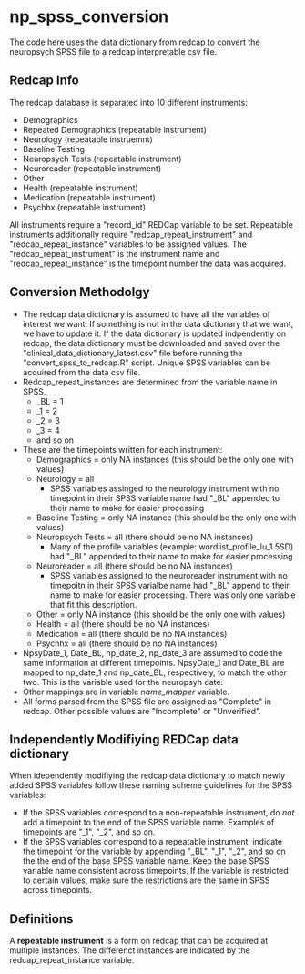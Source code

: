 # np_spss_conversion

The code here uses the data dictionary from redcap to convert the neuropsych SPSS file to a redcap interpretable csv file. 

## Redcap Info
The redcap database is separated into 10 different instruments:
* Demographics
* Repeated Demographics (repeatable instrument)
* Neurology             (repeatable instruemnt)
* Baseline Testing
* Neuropsych Tests      (repeatable instrument)
* Neuroreader           (repeatable instrument)
* Other
* Health                (repeatable instrument)
* Medication            (repeatable instrument)
* Psychhx               (repeatable instrument)

All instruments require a "record_id" REDCap variable to be set. Repeatable instruments additionally require "redcap_repeat_instrument" and "redcap_repeat_instance" variables to be assigned values. The "redcap_repeat_instrument" is the instrument name and "redcap_repeat_instance" is the timepoint number the data was acquired.

## Conversion Methodolgy
* The redcap data dictionary is assumed to have all the variables of interest we want. If something is not in the data dictionary that we want, we have to update it. If the data dictionary is updated indpendently on redcap, the data dictionary must be downloaded and saved over the "clinical_data_dictionary_latest.csv" file before running the "convert_spss_to_redcap.R" script. Unique SPSS variables can be acquired from the data csv file.
* Redcap_repeat_instances are determined from the variable name in SPSS.
  * _BL = 1
  * _1 = 2
  * _2 = 3
  * _3 = 4
  * and so on
* These are the timepoints written for each instrument:
  * Demographics = only NA instances (this should be the only one with values)
  * Neurology = all
    * SPSS variables assinged to the neurology instrument with no timepoint in their SPSS variable name had "_BL" appended to their name to make for easier processing
  * Baseline Testing = only NA instance (this should be the only one with values)
  * Neuropsych Tests = all (there should be no NA instances)
    * Many of the profile variables (example: wordlist_profile_lu_1.5SD) had "_BL" appended to their name to make for easier processing
  * Neuroreader = all (there should be no NA instances)
    * SPSS variables assigned to the neuroreader instrument with no timepoitn in their SPSS varialbe name had "_BL" append to their name to make for easier processing. There was only one variable that fit this description.
  * Other = only NA instance (this should be the only one with values)
  * Health = all (there should be no NA instances)
  * Medication = all (there should be no NA instances)
  * Psychhx = all (there should be no NA instances)
* NpsyDate_1, Date_BL, np_date_2, np_date_3 are assumed to code the same information at different timepoints. NpsyDate_1 and Date_BL are mapped to np_date_1 and np_date_BL, respectively, to match the other two. This is the variable used for the neuropsyh date.
* Other mappings are in variable *name_mapper* variable.
* All forms parsed from the SPSS file are assigned as "Complete" in redcap. Other possible values are "Incomplete" or "Unverified".

## Independently Modifiying REDCap data dictionary
When idependently modifiying the redcap data dictionary to match newly added SPSS variables follow these naming scheme guidelines for the SPSS variables:
* If the SPSS variables correspond to a non-repeatable instrument, do *not* add a timepoint to the end of the SPSS variable name. Examples of timepoints are "_1", "_2", and so on.
* If the SPSS variables correspond to a repeatable instrument, indicate the timepoint for the variable by appending "_BL", "_1", "_2", and so on the the end of the base SPSS variable name. Keep the base SPSS variable name consistent across timepoints. If the variable is restricted to certain values, make sure the restrictions are the same in SPSS across timepoints.

## Definitions
A **repeatable instrument** is a form on redcap that can be acquired at multiple instances. The differenct instances are indicated by the redcap_repeat_instance variable.
